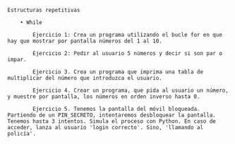     Estructuras repetitivas

        • While

            Ejercicio 1: Crea un programa utilizando el bucle for en que hay que mostrar por pantalla números del 1 al 10.

            Ejercicio 2: Pedir al usuario 5 números y decir si son par o impar.

            Ejercicio 3. Crea un programa que imprima una tabla de multiplicar del número que introduzca el usuario.

            Ejercicio 4. Crear un programa, que pida al usuario un número, y muestre por pantalla, los números en orden inverso hasta 0.

            Ejercicio 5. Tenemos la pantalla del móvil bloqueada. Partiendo de un PIN_SECRETO, intentaremos desbloquear la pantalla. Tenemos hasta 3 intentos. Simula el proceso con Python. En caso de acceder, lanza al usuario 'login correcto'. Sino, 'llamando al policía'.